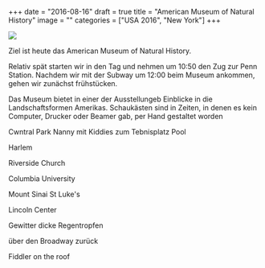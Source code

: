 +++
date = "2016-08-16"
draft = true
title = "American Museum of Natural History"
image = ""
categories = ["USA 2016", "New York"]
+++


![](/images/2016-08-16_.jpg)

Ziel ist heute das 
American Museum of Natural History. 

Relativ spät starten wir in den Tag und nehmen 
um 10:50 den Zug zur Penn Station. 
Nachdem wir mit der Subway um 12:00 beim 
Museum ankommen, gehen wir zunächst 
frühstücken.

Das Museum bietet in einer der Ausstellungeb
Einblicke in die Landschaftsformen Amerikas.
Schaukästen sind in Zeiten, in denen es 
kein Computer, Drucker oder Beamer gab,
per Hand gestaltet worden

Cwntral Park
Nanny mit Kiddies zum Tebnisplatz
Pool

Harlem

Riverside Church

Columbia University

Mount Sinai
St Luke's

Lincoln Center

Gewitter dicke Regentropfen

über den Broadway zurück

Fiddler on the roof